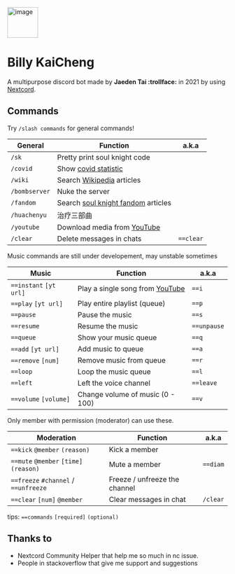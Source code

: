 <img width="70" alt="image" src="https://user-images.githubusercontent.com/63090071/147376055-81efdfcf-3ae0-4901-bb11-8610028e7dcd.png">

# Billy KaiCheng
A multipurpose discord bot made by **Jaeden Tai :trollface:** in 2021 by using [Nextcord](https://github.com/nextcord/nextcord).

## Commands
Try `/slash commands` for general commands!

| General       | Function                                   | a.k.a     |
|---------------|--------------------------------------------|-----------|
| `/sk`         | Pretty print soul knight code              |           |
| `/covid`      | Show [covid statistic](https://covidnow.moh.gov.my/)                       |           |
| `/wiki`       | Search [Wikipedia](https://wikipedia.com) articles |           |
| `/bombserver` | Nuke the server                            |           |
| `/fandom`     | Search [soul knight fandom](https://soul-knight.fandom.com/wiki/Soul_Knight_Wiki) articles         |           |
| `/huachenyu`  | 治疗三部曲                                  |           |
| `/youtube`    | Download media from [YouTube](https://youtube.com)                |           |
| `/clear`      | Delete messages in chats                   | `==clear` |

Music commands are still under developement, may unstable sometimes

| Music                     | Function                                               | a.k.a       |
|---------------------------|--------------------------------------------------------|-------------|
| `==instant` `[yt url]`    | Play a single song from [YouTube](https://youtube.com) | `==i`       |
| `==play` `[yt url]`       | Play entire playlist (queue)                           | `==p`       |
| `==pause`                 | Pause the music                                        | `==s`       |
| `==resume`                | Resume the music                                       | `==unpause` |
| `==queue`                 | Show your music queue                                  | `==q`       |
| `==add` `[yt url]`        | Add music to queue                                     | `==a`       |
| `==remove` `[num]`        | Remove music from queue                                | `==r`       |
| `==loop`                  | Loop the music queue                                   | `==l`       |
| `==left`                  | Left the voice channel                                 | `==leave`   |
| `==volume` `[volume]`     | Change volume of music (0 - 100)                               | `==v`       |

Only member with permission (moderator) can use these.

| Moderation                             | Function                      | a.k.a    |
|----------------------------------------|-------------------------------|----------|
| `==kick` `@member` `(reason)`          | Kick a member                 |          |
| `==mute` `@member` `[time]` `(reason)` | Mute a member                 |`==diam`       |
| `==freeze` `#channel` / `==unfreeze`   | Freeze / unfreeze the channel |          |
| `==clear` `[num]` `@member`            | Clear messages in chat        | `/clear` |

tips: `==commands` `[required]` `(optional)` 


## Thanks to
- Nextcord Community Helper that help me so much in nc issue.
- People in stackoverflow that give me support and suggestions 
